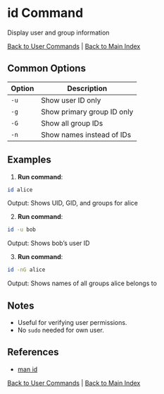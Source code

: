 # id Command

Display user and group information

[Back to User Commands](./index.md) | [Back to Main Index](../../README.md)

## Common Options

| Option | Description |
|--------|-------------|
| `-u` | Show user ID only |
| `-g` | Show primary group ID only |
| `-G` | Show all group IDs |
| `-n` | Show names instead of IDs |

## Examples
1. **Run command**:
```bash
id alice
```
Output: Shows UID, GID, and groups for alice

2. **Run command**:
```bash
id -u bob
```
Output: Shows bob’s user ID

3. **Run command**:
```bash
id -nG alice
```
Output: Shows names of all groups alice belongs to


## Notes
- Useful for verifying user permissions.
- No `sudo` needed for own user.

## References
- [man id](https://man7.org/linux/man-pages/man1/id.1.html)

[Back to User Commands](../index.md) | [Back to Main Index](../../README.md)